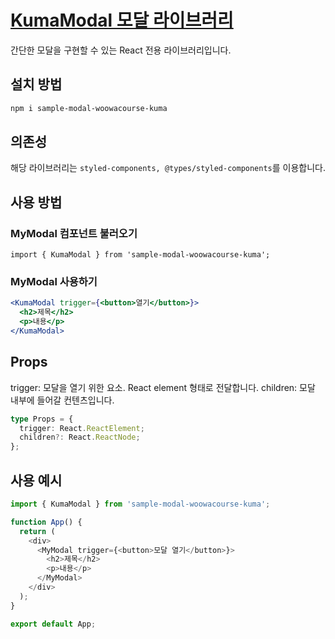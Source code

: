 # [KumaModal 모달 라이브러리](https://www.npmjs.com/package/sample-modal-woowacourse-kuma?activeTab=readme)

간단한 모달을 구현할 수 있는 React 전용 라이브러리입니다.

## 설치 방법

```sh
npm i sample-modal-woowacourse-kuma
```

## 의존성

해당 라이브러리는 `styled-components, @types/styled-components`를 이용합니다.

## 사용 방법

### MyModal 컴포넌트 불러오기

```tsx
import { KumaModal } from 'sample-modal-woowacourse-kuma';
```

### MyModal 사용하기

```jsx
<KumaModal trigger={<button>열기</button>}>
  <h2>제목</h2>
  <p>내용</p>
</KumaModal>
```

## Props

trigger: 모달을 열기 위한 요소. React element 형태로 전달합니다.
children: 모달 내부에 들어갈 컨텐츠입니다.

```ts
type Props = {
  trigger: React.ReactElement;
  children?: React.ReactNode;
};
```

## 사용 예시

```js
import { KumaModal } from 'sample-modal-woowacourse-kuma';

function App() {
  return (
    <div>
      <MyModal trigger={<button>모달 열기</button>}>
        <h2>제목</h2>
        <p>내용</p>
      </MyModal>
    </div>
  );
}

export default App;
```
